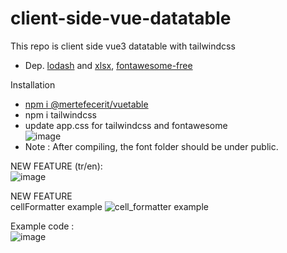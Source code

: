 # client-side-vue-datatable
This repo is client side vue3 datatable with tailwindcss
- Dep. [lodash](https://lodash.com/) and [xlsx](https://www.npmjs.com/package/xlsx), [fontawesome-free]( https://www.npmjs.com/package/@fortawesome/fontawesome-free)


Installation
- [npm i @mertefecerit/vuetable](https://www.npmjs.com/package/@mertefecerit/vuetable)
- npm i tailwindcss
- update app.css for tailwindcss and fontawesome<br>![image](https://user-images.githubusercontent.com/51813597/173995398-e7137383-b729-49b6-82ff-4453b941d090.png)
- Note : After compiling, the font folder should be under public.


NEW FEATURE (tr/en):<br>
![image](https://user-images.githubusercontent.com/51813597/174000603-a586aa8e-ab97-44c2-a622-a533f110ecdb.png)

NEW FEATURE <br>
cellFormatter example
![cell_formatter example](https://user-images.githubusercontent.com/51813597/174548889-17e82377-5d3b-42e6-af7f-9479224f72bd.png)


Example code :<br>
![image](https://user-images.githubusercontent.com/51813597/173856902-ce608c9d-a0a8-4766-b9a6-75a9562148e1.png)
